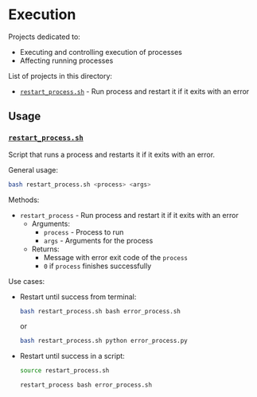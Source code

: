 # Execution

Projects dedicated to:
* Executing and controlling execution of processes
* Affecting running processes

List of projects in this directory:
* [`restart_process.sh`](#restart_processsh) - Run process and restart it if it exits with an error

## Usage

### [`restart_process.sh`](./restart_process.sh)

Script that runs a process and restarts it if it exits with an error.

General usage:
```bash
bash restart_process.sh <process> <args>
```

Methods:
* `restart_process` - Run process and restart it if it exits with an error
    * Arguments:
        * `process` - Process to run
        * `args` - Arguments for the process
    * Returns:
        * Message with error exit code of the `process`
        * `0`  if `process` finishes successfully

Use cases:
* Restart until success from terminal:
    
    ```bash
    bash restart_process.sh bash error_process.sh
    ```

    or

    ```bash
    bash restart_process.sh python error_process.py
    ```

* Restart until success in a script:

    ```bash
    source restart_process.sh

    restart_process bash error_process.sh
    ```

